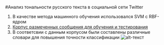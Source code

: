 #Анализ тональности русского текста в социальной сети Twitter
1. В качестве метода машинного обучения использовался SVM с RBF-ядром
2. [Корпус размеченных сообщения для обучения и тестирования](http://study.mokoron.com/)
3. В соответсвии с данным корпусом были составлены различные словари для повышения точности классификации
![alt-текст](https://github.com/VladislavShipovskoi/sentiment_analysis/blob/master/result.png "Результат")

